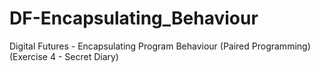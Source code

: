 # DF-Encapsulating_Behaviour
Digital Futures - Encapsulating Program Behaviour (Paired Programming) (Exercise 4 - Secret Diary)

